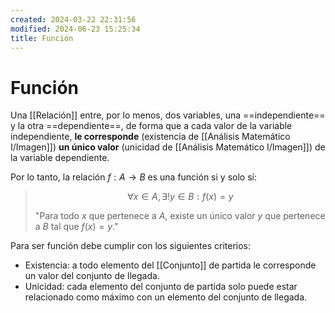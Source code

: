 ```yaml
---
created: 2024-03-22 22:31:56
modified: 2024-06-23 15:25:34
title: Función
---
```


# Función

Una [[Relación]] entre, por lo menos, dos variables, una ==independiente== y la otra ==dependiente==, de forma que a cada valor de la variable independiente, **le corresponde** (existencia de [[Análisis Matemático I/Imagen]]) **un único valor** (unicidad de [[Análisis Matemático I/Imagen]]) de la variable dependiente.

Por lo tanto, la relación $f: A \rightarrow B$ es una función si y solo sí:

> $$\forall x \in A, \exists! y \in B: f(x) = y$$
>
> "Para todo $x$ que pertenece a $A$, existe un único valor $y$ que pertenece a $B$ tal que $f(x)=y$."

Para ser función debe cumplir con los siguientes criterios:

- Existencia: a todo elemento del [[Conjunto]] de partida le corresponde un valor del conjunto de llegada.
- Unicidad: cada elemento del conjunto de partida solo puede estar relacionado como máximo con un elemento del conjunto de llegada.
